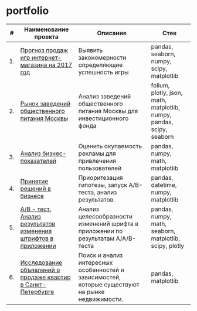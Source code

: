 # portfolio

| #    | Наименование проекта                | Описание                                                     | Стек                                                         |
| ---- | ------------------------------------------------------------ | ------------------------------------------------------------ | ------------------------------------------------------------ |
| 1.   | [Прогноз продаж игр интернет-магазина на 2017 год](https://github.com/AV2077/projects/blob/8b11106effd2cae6a6340baf8285110e7f1d5d43/games/games.ipynb) | Выявить закономерности определяющие успешность игры             | pandas, seaborn, numpy, scipy, matplotlib |
| 2.   | [Рынок заведений общественного питания Москвы](https://github.com/AV2077/projects/blob/48c1c6f5439cfdfcdc208d6b3caf67063b7138a2/business_solutions/business_solutions.ipynb) | Анализ заведений общественного питания Москвы для инвестиционного фонда              | folium, plotly, json, math, matplotlib, numpy, pandas, scipy, seaborn |
| 3.   | [Анализ бизнес-показателей](https://github.com/AV2077/projects/blob/6115d2f67d1f80e87bbdb4b04828fed8d8066d45/business_performance_analysis/analysis_bp.ipynb) | Оценить окупаемость рекламы для привлечения пользователей | pandas, numpy, math, matplotlib |
| 4.   | [Принятие решений в бизнесе](https://github.com/AV2077/projects/blob/48c1c6f5439cfdfcdc208d6b3caf67063b7138a2/business_solutions/business_solutions.ipynb) | Приоритезация гипотезы, запуск A/B-теста, анализ результатов.              | pandas, datetime, numpy, matplotlib |
| 5.   | [A/B - тест. Анализ результатов изменения штрифтов в приложении](https://github.com/AV2077/projects/blob/ce7dc40472d952007961615006629a4dd7927a3c/AB_test/AB_test.ipynb) | Анализ целесообразности изменений шрифта в приложении по результатам A/A/B-теста | pandas, numpy, math, seaborn, matplotlib, scipy, plotly       |
| 6.   | [Исследование объявлений о продаже квартир в Санкт-Петербурге](https://github.com/AV2077/projects/blob/b552469887a9535ce6c9d33cd61bc83eb0eda686/exp_analisys/exp_analysis.ipynb) | Поиск и анализ интересных особенностей и зависимостей, которые существуют на рынке недвижимости.              | pandas, matplotlib |
